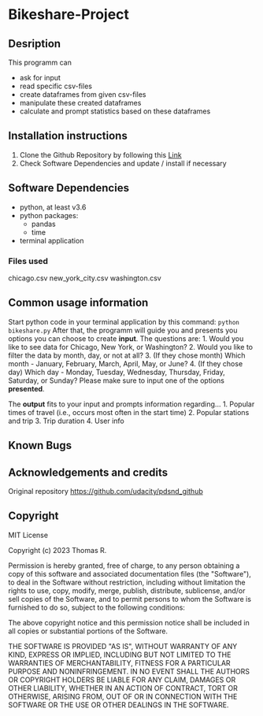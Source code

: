 # Bikeshare-Project

## Desription
This programm can 
- ask for input  
- read specific csv-files
- create dataframes from given csv-files
- manipulate these created dataframes
- calculate and prompt statistics based on these dataframes

## Installation instructions
1. Clone the Github Repository by following this [Link](https://github.com/tomrick225/pdsnd_github.git)
2. Check Software Dependencies and update / install if necessary


## Software Dependencies
* python, at least v3.6
* python packages:
    - pandas
    - time
* terminal application

### Files used
chicago.csv
new_york_city.csv
washington.csv

## Common usage information
Start python code in your terminal application by this command: `python bikeshare.py`
After that, the programm will guide you and presents you options you can choose to create **input**.
The questions are:
    1. Would you like to see data for Chicago, New York, or Washington?
    2. Would you like to filter the data by month, day, or not at all?
    3. (If they chose month) Which month - January, February, March, April, May, or June?
    4. (If they chose day) Which day - Monday, Tuesday, Wednesday, Thursday, Friday, Saturday, or Sunday?
Please make sure to input one of the options **presented**.

The **output** fits to your input and prompts information regarding...
    1. Popular times of travel (i.e., occurs most often in the start time)
    2. Popular stations and trip
    3. Trip duration
    4. User info

## Known Bugs


## Acknowledgements and credits
Original repository https://github.com/udacity/pdsnd_github



## Copyright
MIT License

Copyright (c) 2023 Thomas R.

Permission is hereby granted, free of charge, to any person obtaining a copy
of this software and associated documentation files (the "Software"), to deal
in the Software without restriction, including without limitation the rights
to use, copy, modify, merge, publish, distribute, sublicense, and/or sell
copies of the Software, and to permit persons to whom the Software is
furnished to do so, subject to the following conditions:

The above copyright notice and this permission notice shall be included in all
copies or substantial portions of the Software.

THE SOFTWARE IS PROVIDED "AS IS", WITHOUT WARRANTY OF ANY KIND, EXPRESS OR
IMPLIED, INCLUDING BUT NOT LIMITED TO THE WARRANTIES OF MERCHANTABILITY,
FITNESS FOR A PARTICULAR PURPOSE AND NONINFRINGEMENT. IN NO EVENT SHALL THE
AUTHORS OR COPYRIGHT HOLDERS BE LIABLE FOR ANY CLAIM, DAMAGES OR OTHER
LIABILITY, WHETHER IN AN ACTION OF CONTRACT, TORT OR OTHERWISE, ARISING FROM,
OUT OF OR IN CONNECTION WITH THE SOFTWARE OR THE USE OR OTHER DEALINGS IN THE
SOFTWARE.